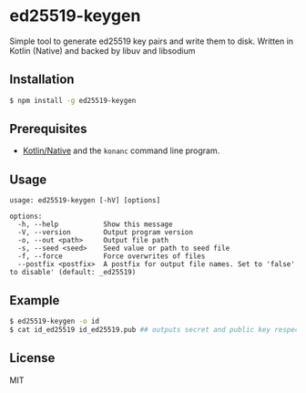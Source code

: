 ed25519-keygen
==============

Simple tool to generate ed25519 key pairs and write them to disk. Written in Kotlin (Native) and backed by libuv and libsodium

## Installation

```sh
$ npm install -g ed25519-keygen
```

## Prerequisites

* [Kotlin/Native](https://github.com/JetBrains/kotlin-native) and the `konanc` command line program.

## Usage

```
usage: ed25519-keygen [-hV] [options]

options:
  -h, --help           Show this message
  -V, --version        Output program version
  -o, --out <path>     Output file path
  -s, --seed <seed>    Seed value or path to seed file
  -f, --force          Force overwrites of files
  --postfix <postfix>  A postfix for output file names. Set to 'false'
to disable' (default: _ed25519)

```

## Example

```sh
$ ed25519-keygen -o id
$ cat id_ed25519 id_ed25519.pub ## outputs secret and public key respectively
```

## License

MIT

